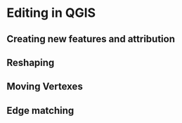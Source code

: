 # Editing in QGIS

## Creating new features and attribution

## Reshaping

## Moving Vertexes

## Edge matching
